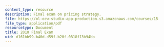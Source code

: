 ```yaml
---
content_type: resource
description: Final exam on pricing strategy.
file: https://ol-ocw-studio-app-production.s3.amazonaws.com/courses/15-818-pricing-spring-2010/d161bb99b40dd59fb20f0818f13b94bb_MIT15_818S10_exam10.pdf
file_type: application/pdf
resourcetype: Document
title: 2010 Final Exam
uid: d161bb99-b40d-d59f-b20f-0818f13b94bb
---
```

